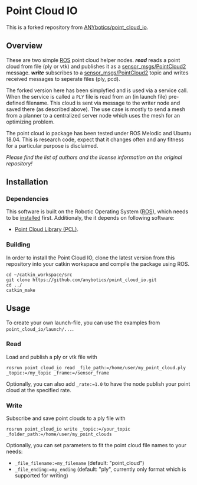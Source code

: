 Point Cloud IO
======================
This is a forked repository from [ANYbotics/point_cloud_io](https://github.com/ANYbotics/point_cloud_io).

Overview
---------------

These are two simple [ROS] point cloud helper nodes. **_read_** reads a point cloud from file (ply or vtk) and publishes it as a [sensor_msgs/PointCloud2] message. **_write_** subscribes to a [sensor_msgs/PointCloud2] topic and writes received messages to seperate files (ply, pcd).

The forked version here has been simplyfied and is used via a service call.
When the service is called a `PLY` file is read from an (in launch file) pre-defined filename. This cloud is sent via message to the writer node and saved there (as described above). The use case is mostly to send a mesh from a planner to a centralized server node which uses the mesh for an optimizing problem.

The point cloud io package has been tested under ROS Melodic and Ubuntu 18.04. This is research code, expect that it changes often and any fitness for a particular purpose is disclaimed.

*Please find the list of authors and the license information on the original repository!*

Installation
------------

### Dependencies

This software is built on the Robotic Operating System ([ROS]), which needs to be [installed](http://wiki.ros.org) first. Additionaly, the it depends on following software:

- [Point Cloud Library (PCL)](http://pointclouds.org/).


### Building

In order to install the Point Cloud IO, clone the latest version from this repository into your catkin workspace and compile the package using ROS.

    cd ~/catkin_workspace/src
    git clone https://github.com/anybotics/point_cloud_io.git
    cd ../
    catkin_make


Usage
------------

To create your own launch-file, you can use the examples from `point_cloud_io/launch/...`.


### Read

Load and publish a ply or vtk file with

    rosrun point_cloud_io read _file_path:=/home/user/my_point_cloud.ply _topic:=/my_topic _frame:=/sensor_frame

Optionally, you can also add `_rate:=1.0` to have the node publish your point cloud at the specified rate.


### Write

Subscribe and save point clouds to a ply file with

    rosrun point_cloud_io write _topic:=/your_topic _folder_path:=/home/user/my_point_clouds

Optionally, you can set parameters to fit the point cloud file names to your needs:

- `_file_filename:=my_filename` (default: "point_cloud")
- `_file_ending:=my_ending` (default: "ply", currently only format which is supported for writing)



[ROS]: http://www.ros.org
[rviz]: http://wiki.ros.org/rviz
[sensor_msgs/PointCloud2]: http://docs.ros.org/api/sensor_msgs/html/msg/PointCloud2.html
